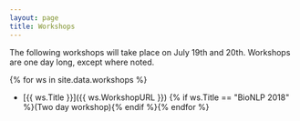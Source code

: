 ```yaml
---
layout: page
title: Workshops
---
```


The following workshops will take place on July 19th and 20th.  Workshops are one day long, except where noted.

{% for ws in site.data.workshops %}
* [{{ ws.Title }}]({{ ws.WorkshopURL }}) {% if ws.Title == "BioNLP 2018" %}(Two day workshop){% endif %}{% endfor %}
